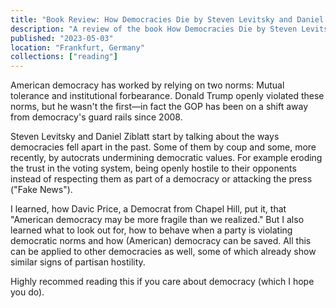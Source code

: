 ```yaml
---
title: "Book Review: How Democracies Die by Steven Levitsky and Daniel Ziblatt"
description: "A review of the book How Democracies Die by Steven Levitsky and Daniel Ziblatt"
published: "2023-05-03"
location: "Frankfurt, Germany"
collections: ["reading"]
---
```


American democracy has worked by relying on two norms: Mutual tolerance and
institutional forbearance.
Donald Trump openly violated these norms, but he wasn't the first—in fact the 
GOP has been on a shift away from democracy's guard rails since 2008.

<!-- more -->

Steven Levitsky and Daniel Ziblatt start by talking about the ways democracies
fell apart in the past. Some of them by coup and some, more recently, by 
autocrats undermining democratic values.
For example eroding the trust in the voting system, being openly 
hostile to their opponents instead of respecting them as part of a democracy or 
attacking the press ("Fake News").

I learned, how Davic Price, a Democrat from Chapel Hill, put it, 
that "American democracy may be more fragile than we realized."
But I also learned what to look out for, how to behave when a party is 
violating democratic norms and how (American) democracy can be saved. 
All this can be applied to other democracies as well, some of which already 
show similar signs of partisan hostility.

Highly recommed reading this if you care about democracy (which I hope you do).
